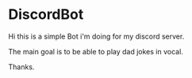 # DiscordBot

Hi this is a simple Bot i'm doing for my discord server.

The main goal is to be able to play dad jokes in vocal.

Thanks.
